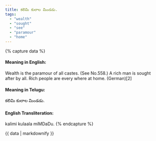 ```yaml
---
title: కలిమి కులాల మిండడు.
tags:
  - "wealth"
  - "sought"
  - "see"
  - "paramour"
  - "home"
---
```


{% capture data %}
#### Meaning in English:
Wealth is the paramour of all castes.
(See No.558.)
A rich man is sought after by all.
Rich people are every where at home. (German)[2]

#### Meaning in Telugu:
కలిమి కులాల మిండడు.

#### English Transliteration:
kalimi kulaala miMDaDu.
{% endcapture %}

<div class="notice">{{ data | markdownify }}</div>

